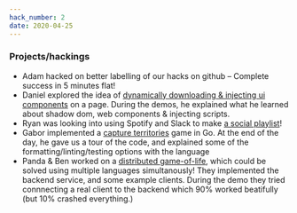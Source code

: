 ```yaml
---
hack_number: 2
date: 2020-04-25
---
```

### Projects/hackings

- Adam hacked on better labelling of our hacks on github – Complete success in 5 minutes flat!
- Daniel explored the idea of [dynamically downloading & injecting ui components](https://github.com/remotehack/remotehack.github.io/issues/21) on a page. During the demos, he explained what he learned about shadow dom, web components & injecting scripts.
- Ryan was looking into using Spotify and Slack to make [a social playlist](https://github.com/remotehack/remotehack.github.io/issues/24)!
- Gabor implemented a [capture territories](https://imgur.com/gallery/ybMoPPb) game in Go. At the end of the day, he gave us a tour of the code, and explained some of the formatting/linting/testing options with the language
- Panda & Ben worked on a [distributed game-of-life](https://github.com/remotehack/remotehack.github.io/issues/23), which could be solved using multiple languages simultanously! They implemented the backend service, and some example clients. During the demo they tried connnecting a real client to the backend which 90% worked beatifully (but 10% crashed everything.)
